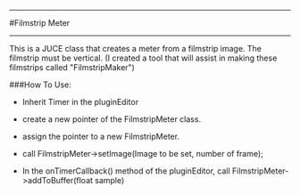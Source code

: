 *********************************
#Filmstrip Meter
*********************************

This is a JUCE class that creates a meter from a filmstrip image.
The filmstrip must be vertical. (I created a tool that will assist
in making these filmstrips called "FilmstripMaker") 

###How To Use:

- Inherit Timer in the pluginEditor

- create a new pointer of the FilmstripMeter class.

- assign the pointer to a new FilmstripMeter.

- call FilmstripMeter->setImage(Image to be set, number of frame);

- In the onTimerCallback() method of the pluginEditor, call FilmstripMeter->addToBuffer(float sample)

